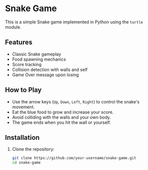 # Snake Game

This is a simple Snake game implemented in Python using the `turtle` module.

## Features
- Classic Snake gameplay
- Food spawning mechanics
- Score tracking
- Collision detection with walls and self
- Game Over message upon losing

## How to Play
- Use the arrow keys (`Up`, `Down`, `Left`, `Right`) to control the snake's movement.
- Eat the blue food to grow and increase your score.
- Avoid colliding with the walls and your own body.
- The game ends when you hit the wall or yourself.

## Installation
1. Clone the repository:
   ```sh
   git clone https://github.com/your-username/snake-game.git
   cd snake-game
